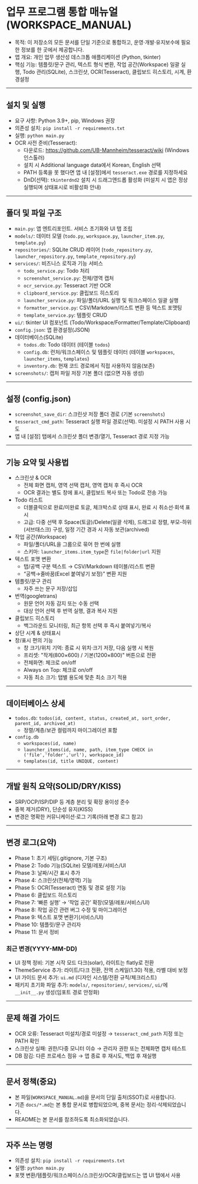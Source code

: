 # 업무 프로그램 통합 매뉴얼 (WORKSPACE_MANUAL)

- 목적: 이 저장소의 모든 문서를 단일 기준으로 통합하고, 운영·개발·유지보수에 필요한 정보를 한 곳에서 제공합니다.
- 앱 개요: 개인 업무 생산성 데스크톱 애플리케이션 (Python, tkinter)
- 핵심 기능: 템플릿/문구 관리, 텍스트 형식 변환, 작업 공간(Workspace) 일괄 실행, Todo 관리(SQLite), 스크린샷, OCR(Tesseract), 클립보드 히스토리, 시계, 환경설정

---

## 설치 및 실행

- 요구 사항: Python 3.9+, pip, Windows 권장
- 의존성 설치: `pip install -r requirements.txt`
- 실행: `python main.py`
- OCR 사전 준비(Tesseract):
  - 다운로드: https://github.com/UB-Mannheim/tesseract/wiki (Windows 인스톨러)
  - 설치 시 Additional language data에서 Korean, English 선택
  - PATH 등록을 못 했다면 앱 내 [설정]에서 `tesseract.exe` 경로를 지정하세요
  - DnD(선택): `tkinterdnd2` 설치 시 드래그앤드롭 활성화 (미설치 시 앱은 정상 실행되며 상태표시로 비활성화 안내)

---

## 폴더 및 파일 구조

- `main.py`: 앱 엔트리포인트. 서비스 초기화와 UI 탭 조립
- `models/`: 데이터 모델 (`todo.py`, `workspace.py`, `launcher_item.py`, `template.py`)
- `repositories/`: SQLite CRUD 레이어 (`todo_repository.py`, `launcher_repository.py`, `template_repository.py`)
- `services/`: 비즈니스 로직과 기능 서비스
  - `todo_service.py`: Todo 처리
  - `screenshot_service.py`: 전체/영역 캡처
  - `ocr_service.py`: Tesseract 기반 OCR
  - `clipboard_service.py`: 클립보드 히스토리
  - `launcher_service.py`: 파일/폴더/URL 실행 및 워크스페이스 일괄 실행
  - `formatter_service.py`: CSV/Markdown/리스트 변환 등 텍스트 포맷팅
  - `template_service.py`: 템플릿 CRUD
- `ui/`: tkinter UI 컴포넌트 (Todo/Workspace/Formatter/Template/Clipboard)
- `config.json`: 앱 환경설정(JSON)
- 데이터베이스(SQLite)
  - `todos.db`: Todo 데이터 (테이블 `todos`)
  - `config.db`: 런처/워크스페이스 및 템플릿 데이터 (테이블 `workspaces`, `launcher_items`, `templates`)
  - `inventory.db`: 현재 코드 경로에서 직접 사용하지 않음(보존)
- `screenshots/`: 캡처 파일 저장 기본 폴더 (없으면 자동 생성)

---

## 설정 (config.json)

- `screenshot_save_dir`: 스크린샷 저장 폴더 경로 (기본 `screenshots`)
- `tesseract_cmd_path`: Tesseract 실행 파일 경로(선택). 미설정 시 PATH 사용 시도
- 앱 내 [설정] 탭에서 스크린샷 폴더 변경/열기, Tesseract 경로 지정 가능

---

## 기능 요약 및 사용법

- 스크린샷 & OCR
  - 전체 화면 캡처, 영역 선택 캡처, 영역 캡처 후 즉시 OCR
  - OCR 결과는 별도 창에 표시, 클립보드 복사 또는 Todo로 전송 가능
- Todo 리스트
  - 더블클릭으로 완료/미완료 토글, 체크박스로 상태 표시, 완료 시 취소선·회색 표시
  - 고급: 다중 선택 후 Space(토글)/Delete(일괄 삭제), 드래그로 정렬, 부모-하위(서브태스크) 구성, 일정 기간 경과 시 자동 보관(archived)
- 작업 공간(Workspace)
  - 파일/폴더/URL을 그룹으로 묶어 한 번에 실행
  - 스키마: `launcher_items.item_type`은 `file|folder|url` 지원
- 텍스트 포맷 변환
  - 탭/공백 구분 텍스트 → CSV/Markdown 테이블/리스트 변환
  - “공백→줄바꿈(Excel 붙여넣기 보정)” 변환 지원
- 템플릿/문구 관리
  - 자주 쓰는 문구 저장/삽입
- 번역(googletrans)
  - 원문 언어 자동 감지 또는 수동 선택
  - 대상 언어 선택 후 번역 실행, 결과 복사 지원
- 클립보드 히스토리
  - 백그라운드 모니터링, 최근 항목 선택 후 즉시 붙여넣기/복사
- 상단 시계 & 상태표시
- 창/표시 편의 기능
  - 창 크기/위치 기억: 종료 시 위치·크기 저장, 다음 실행 시 복원
  - 프리셋: "작게(800×600) / 기본(1200×800)" 버튼으로 전환
  - 전체화면: 체크로 on/off
  - Always on Top: 체크로 on/off
  - 자동 최소 크기: 탭별 용도에 맞춘 최소 크기 적용

---

## 데이터베이스 상세

- `todos.db`: `todos(id, content, status, created_at, sort_order, parent_id, archived_at)`
  - 정렬/계층/보관 컬럼까지 마이그레이션 포함
- `config.db`
  - `workspaces(id, name)`
  - `launcher_items(id, name, path, item_type CHECK in ('file','folder','url'), workspace_id)`
  - `templates(id, title UNIQUE, content)`

---

## 개발 원칙 요약(SOLID/DRY/KISS)

- SRP/OCP/ISP/DIP 등 계층 분리 및 확장 용이성 준수
- 중복 제거(DRY), 단순성 유지(KISS)
- 변경은 명확한 커뮤니케이션·로그 기록(아래 변경 로그 참고)

---

## 변경 로그(요약)

- Phase 1: 초기 세팅(.gitignore, 기본 구조)
- Phase 2: Todo 기능(SQLite) 모델/레포/서비스/UI
- Phase 3: 날짜/시간 표시 추가
- Phase 4: 스크린샷(전체/영역) 기능
- Phase 5: OCR(Tesseract) 연동 및 경로 설정 기능
- Phase 6: 클립보드 히스토리
- Phase 7: ‘빠른 실행’ → ‘작업 공간’ 확장(모델/레포/서비스/UI)
- Phase 8: 작업 공간 관련 버그 수정 및 마이그레이션
- Phase 9: 텍스트 포맷 변환기(서비스/UI)
- Phase 10: 템플릿/문구 관리자
- Phase 11: 문서 정비

### 최근 변경(YYYY-MM-DD)
- UI 정책 정비: 기본 시작 모드 다크(solar), 라이트는 flatly로 전환
- ThemeService 추가: 라이트/다크 전환, 전역 스케일(1.30) 적용, 라벨 대비 보정
- UI 가이드 문서 추가: `ui.md` (디자인 시스템/전환 규칙/체크리스트)
- 패키지 초기화 파일 추가: `models/`, `repositories/`, `services/`, `ui/`에 `__init__.py` 생성(임포트 경로 안정화)

---

## 문제 해결 가이드

- OCR 오류: Tesseract 미설치/경로 미설정 → `tesseract_cmd_path` 지정 또는 PATH 확인
- 스크린샷 실패: 권한/다중 모니터 이슈 → 관리자 권한 또는 전체화면 캡처 테스트
- DB 잠김: 다른 프로세스 점유 → 앱 종료 후 재시도, 백업 후 재실행

---

## 문서 정책(중요)

- 본 파일(`WORKSPACE_MANUAL.md`)을 문서의 단일 출처(SSOT)로 사용합니다.
- 기존 `docs/*.md`는 본 통합 문서로 병합되었으며, 중복 문서는 정리·삭제되었습니다.
- README는 본 문서를 참조하도록 최소화되었습니다.

---

## 자주 쓰는 명령

- 의존성 설치: `pip install -r requirements.txt`
- 실행: `python main.py`
- 포맷 변환/템플릿/워크스페이스/스크린샷/OCR/클립보드는 앱 UI 탭에서 사용
